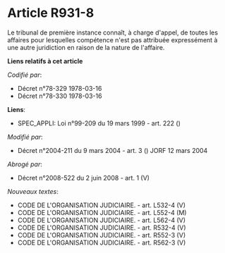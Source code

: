 # Article R931-8

Le tribunal de première instance connaît, à charge d'appel, de toutes les affaires pour lesquelles compétence n'est pas
attribuée expressément à une autre juridiction en raison de la nature de l'affaire.

**Liens relatifs à cet article**

_Codifié par_:

  - Décret n°78-329 1978-03-16
  - Décret n°78-330 1978-03-16

**Liens**:

  - SPEC_APPLI: Loi n°99-209 du 19 mars 1999 - art. 222 ()

_Modifié par_:

  - Décret n°2004-211 du 9 mars 2004 - art. 3 () JORF 12 mars 2004

_Abrogé par_:

  - Décret n°2008-522 du 2 juin 2008 - art. 1 (V)

_Nouveaux textes_:

  - CODE DE L'ORGANISATION JUDICIAIRE. - art. L532-4 (V)
  - CODE DE L'ORGANISATION JUDICIAIRE. - art. L552-4 (M)
  - CODE DE L'ORGANISATION JUDICIAIRE. - art. L562-4 (V)
  - CODE DE L'ORGANISATION JUDICIAIRE. - art. R532-4 (V)
  - CODE DE L'ORGANISATION JUDICIAIRE. - art. R552-3 (V)
  - CODE DE L'ORGANISATION JUDICIAIRE. - art. R562-3 (V)
